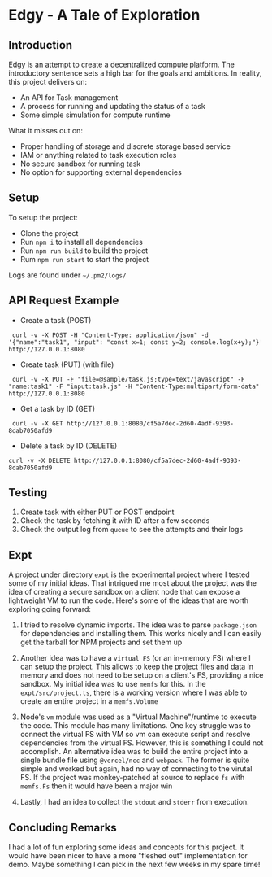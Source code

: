 # Edgy - A Tale of Exploration

## Introduction

Edgy is an attempt to create a decentralized compute platform. The introductory sentence sets a high bar for the goals and ambitions. In reality, this project delivers on:

- An API for Task management
- A process for running and updating the status of a task
- Some simple simulation for compute runtime

What it misses out on:

- Proper handling of storage and discrete storage based service
- IAM or anything related to task execution roles
- No secure sandbox for running task
- No option for supporting external dependencies

## Setup

To setup the project:

- Clone the project
- Run `npm i` to install all dependencies
- Run `npm run build` to build the project
- Rum `npm run start` to start the project

Logs are found under `~/.pm2/logs/`

## API Request Example

- Create a task (POST)

```
 curl -v -X POST -H "Content-Type: application/json" -d '{"name":"task1", "input": "const x=1; const y=2; console.log(x+y);"}' http://127.0.0.1:8080
```

- Create task (PUT) (with file)

```
 curl -v -X PUT -F "file=@sample/task.js;type=text/javascript" -F "name:task1" -F "input:task.js" -H "Content-Type:multipart/form-data" http://127.0.0.1:8080

```

- Get a task by ID (GET)

```
 curl -v -X GET http://127.0.0.1:8080/cf5a7dec-2d60-4adf-9393-8dab7050afd9

```

- Delete a task by ID (DELETE)

```
curl -v -X DELETE http://127.0.0.1:8080/cf5a7dec-2d60-4adf-9393-8dab7050afd9
```

## Testing

1. Create task with either PUT or POST endpoint
2. Check the task by fetching it with ID after a few seconds
3. Check the output log from `queue` to see the attempts and their logs

## Expt

A project under directory `expt` is the experimental project where I tested some of my initial ideas. That intrigued me most about the project was the idea of creating a secure sandbox on a client node that can expose a lightweight VM to run the code. Here's some of the ideas that are worth exploring going forward:

1. I tried to resolve dynamic imports. The idea was to parse `package.json` for dependencies and installing them. This works nicely and I can easily get the tarball for NPM projects and set them up

2. Another idea was to have a `virtual FS` (or an in-memory FS) where I can setup the project. This allows to keep the project files and data in memory and does not need to be setup on a client's FS, providing a nice sandbox. My initial idea was to use `memfs` for this. In the `expt/src/project.ts`, there is a working version where I was able to create an entire project in a `memfs.Volume`

3. Node's `vm` module was used as a "Virtual Machine"/runtime to execute the code. This module has many limitations. One key struggle was to connect the virtual FS with VM so vm can execute script and resolve dependencies from the virtual FS. However, this is something I could not accomplish. An alternative idea was to build the entire project into a single bundle file using `@vercel/ncc` and `webpack`. The former is quite simple and worked but again, had no way of connecting to the virutal FS. If the project was monkey-patched at source to replace `fs` with `memfs.Fs` then it would have been a major win

4. Lastly, I had an idea to collect the `stdout` and `stderr` from execution.

## Concluding Remarks

I had a lot of fun exploring some ideas and concepts for this project. It would have been nicer to have a more "fleshed out" implementation for demo. Maybe something I can pick in the next few weeks in my spare time!
